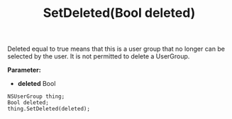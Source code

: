 ﻿---
uid: crmscript_ref_NSUserGroup_SetDeleted
title: SetDeleted(Bool deleted)
intellisense: NSUserGroup.SetDeleted
keywords: NSUserGroup, GetDeleted
so.topic: reference
---

Deleted equal to true means that this is a user group that no longer can be selected by the user.  It is not permitted to delete a UserGroup.

**Parameter:** 
 - **deleted** Bool

```crmscript
NSUserGroup thing;
Bool deleted;
thing.SetDeleted(deleted);
```


